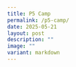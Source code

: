 ```yaml
---
title: P5 Camp
permalink: /p5-camp/
date: 2025-05-21
layout: post
description: ""
image: ""
variant: markdown
---
```

